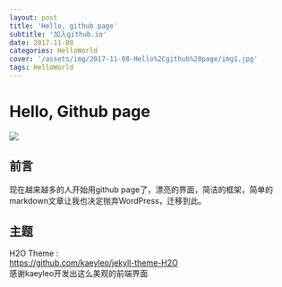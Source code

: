 ```yaml
---
layout: post
title: 'Hello, github page'
subtitle: '加入github.io'
date: 2017-11-08
categories: HelloWorld
cover: '/assets/img/2017-11-08-Hello%2Cgithub%20page/img1.jpg'
tags: HelloWorld
---
```



Hello, Github page
==================
![](https://raw.githubusercontent.com/hunto/hunto.github.io/master/assets/img/2017-11-08-Hello%2Cgithub%20page/img1.jpg)

前言
----
现在越来越多的人开始用github page了，漂亮的界面，简洁的框架，简单的markdown文章让我也决定抛弃WordPress，迁移到此。

主题
----
H2O Theme :  
https://github.com/kaeyleo/jekyll-theme-H2O  
感谢kaeyleo开发出这么美观的前端界面  

